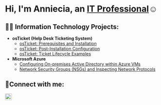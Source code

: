 <h1>Hi, I'm Anniecia, an <a href="https://linkedin.com/in/anniecia-murphy-13772059/">IT Professional</a>☺</h1>

<h2>👨‍💻 Information Technology Projects:</h2>

- <b>osTicket (Help Desk Ticketing System)</b>
  - [osTicket: Prerequisites and Installation](https://github.com/annieciam/Prerequisites-and-Installation)
  - [osTicket: Post-Installation Configuration](https://github.com/annieciam/Post-Installation-Configuration)
  - [osTicket: Ticket Lifecycle Examples](https://github.com/annieciam/Ticket-Lifecycle-Examples)
- <b>Microsoft Azure</b>
  - [Configuring On-premises Active Directory within Azure VMs](https://github.com/annieciam/Configuring-Active-Directory)
  - [Network Security Groups (NSGs) and Inspecting Network Protocols](https://github.com/annieciam/azure-network-protocols)

<h2>🤳Connect with me:</h2>


[<img align="left" alt="Josh | LinkedIn" width="22px" src="https://cdn.jsdelivr.net/npm/simple-icons@v3/icons/linkedin.svg" />][linkedin]

[linkedin]: https://www.linkedin.com/in/anniecia-murphy-13772059/
